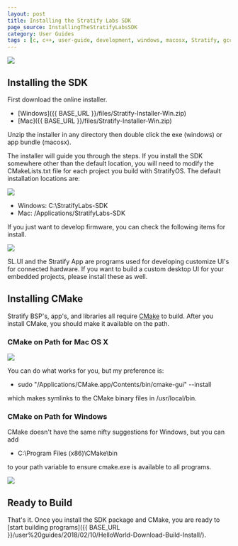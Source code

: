 ```yaml
---
layout: post
title: Installing the Stratify Labs SDK
page_source: InstallingTheStratifyLabsSDK
category: User Guides
tags : [c, c++, user-guide, development, windows, macosx, Stratify, gcc]
---
```


<img class="post_image" src="{{ BASE_PATH }}/images/sdk-install-items.png" />


## Installing the SDK

First download the online installer.

- [Windows]({{ BASE_URL }}/files/Stratify-Installer-Win.zip)
- [Mac]({{ BASE_URL }}/files/Stratify-Installer-Win.zip)

Unzip the installer in any directory then double click the exe (windows) or app bundle (macosx).

The installer will guide you through the steps. If you install the SDK somewhere other than the default location, you will need to modify the CMakeLists.txt file for each project you build with StratifyOS. The default installation locations are:

<img class="post_image" src="{{ BASE_PATH }}/images/sdk-install-default-location.png" />

- Windows: C:\StratifyLabs-SDK
- Mac: /Applications/StratifyLabs-SDK

If you just want to develop firmware, you can check the following items for install.

<img class="post_image" src="{{ BASE_PATH }}/images/sdk-install-items.png" />

SL.UI and the Stratify App are programs used for developing customize UI's for connected hardware. If you want to build a custom desktop UI for your embedded projects, please install these as well.

## Installing CMake

Stratify BSP's, app's, and libraries all require [CMake](https://cmake.org/download/) to build. After you install CMake, you should make it available on the path.

### CMake on Path for Mac OS X

<img class="post_image" src="{{ BASE_PATH }}/images/sdk-install-cmake-command-line-options-macosx.png" />

You can do what works for you, but my preference is:

- sudo "/Applications/CMake.app/Contents/bin/cmake-gui" --install

which makes symlinks to the CMake binary files in /usr/local/bin.

### CMake on Path for Windows

CMake doesn't have the same nifty suggestions for Windows, but you can add

- C:\Program Files (x86)\CMake\bin

to your path variable to ensure cmake.exe is available to all programs.

<img class="post_image" src="{{ BASE_PATH }}/images/sdk-install-cmake-path-windows.png" />


## Ready to Build

That's it. Once you install the SDK package and CMake, you are ready to [start building programs]({{ BASE_URL }}/user%20guides/2018/02/10/HelloWorld-Download-Build-Install/).





